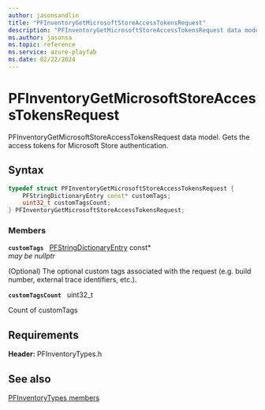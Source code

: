 ```yaml
---
author: jasonsandlin
title: "PFInventoryGetMicrosoftStoreAccessTokensRequest"
description: "PFInventoryGetMicrosoftStoreAccessTokensRequest data model. Gets the access tokens for Microsoft Store authentication."
ms.author: jasonsa
ms.topic: reference
ms.service: azure-playfab
ms.date: 02/22/2024
---
```


# PFInventoryGetMicrosoftStoreAccessTokensRequest  

PFInventoryGetMicrosoftStoreAccessTokensRequest data model. Gets the access tokens for Microsoft Store authentication.  

## Syntax  
  
```cpp
typedef struct PFInventoryGetMicrosoftStoreAccessTokensRequest {  
    PFStringDictionaryEntry const* customTags;  
    uint32_t customTagsCount;  
} PFInventoryGetMicrosoftStoreAccessTokensRequest;  
```
  
### Members  
  
**`customTags`** &nbsp; [PFStringDictionaryEntry](../../pftypes/structs/pfstringdictionaryentry.md) const*  
*may be nullptr*  
  
(Optional) The optional custom tags associated with the request (e.g. build number, external trace identifiers, etc.).
  
**`customTagsCount`** &nbsp; uint32_t  
  
Count of customTags
  
  
## Requirements  
  
**Header:** PFInventoryTypes.h
  
## See also  
[PFInventoryTypes members](../pfinventorytypes_members.md)  

  
  
